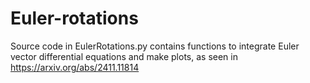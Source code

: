 # Euler-rotations

Source code in EulerRotations.py contains functions to integrate Euler vector differential equations and make plots, as seen in https://arxiv.org/abs/2411.11814
